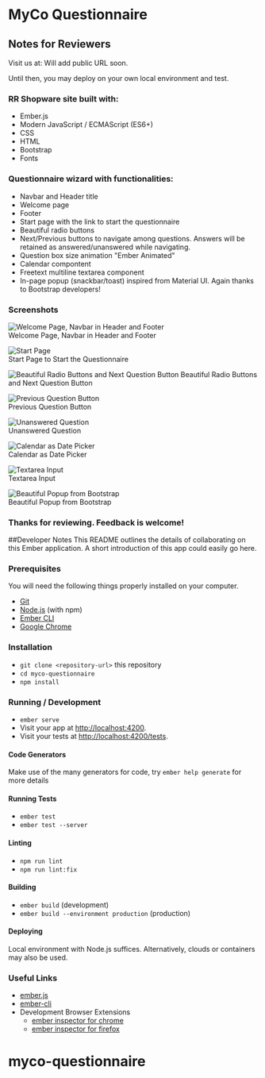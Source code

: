 # MyCo Questionnaire

## Notes for Reviewers
Visit us at:
Will add public URL soon.

Until then, you may deploy on your own local environment and test.


### RR Shopware site built with:
- Ember.js
- Modern JavaScript / ECMAScript (ES6+)
- CSS
- HTML
- Bootstrap
- Fonts

### Questionnaire wizard with functionalities:
- Navbar and Header title
- Welcome page
- Footer
- Start page with the link to start the questionnaire
- Beautiful radio buttons
- Next/Previous buttons to navigate among questions. Answers will be retained as answered/unanswered while navigating.
- Question box size animation "Ember Animated"
- Calendar compontent
- Freetext multiline textarea component
- In-page popup (snackbar/toast) inspired from Material UI. Again thanks to Bootstrap developers!

### Screenshots

![Welcome Page, Navbar in Header and Footer](assets/images/01-welcome-page.jpg)  
Welcome Page, Navbar in Header and Footer  



![Start Page](assets/images/02-start-page.jpg)  
Start Page to Start the Questionnaire  



![Beautiful Radio Buttons and Next Question Button](assets/images/03-radio-and-next-questions.jpg)
Beautiful Radio Buttons and Next Question Button  



![Previous Question Button](assets/images/04-previous-question.jpg)  
Previous Question Button  



![Unanswered Question](assets/images/05-unanswered.jpg)  
Unanswered Question  



![Calendar as Date Picker](assets/images/06-calendar.jpg)  
Calendar as Date Picker  



![Textarea Input](assets/images/07-textarea.jpg)  
Textarea Input  



![Beautiful Popup from Bootstrap](assets/images/08-beautiful-popup.jpg)  
Beautiful Popup from Bootstrap  



### Thanks for reviewing. Feedback is welcome!


##Developer Notes
This README outlines the details of collaborating on this Ember application.
A short introduction of this app could easily go here.

### Prerequisites

You will need the following things properly installed on your computer.

* [Git](https://git-scm.com/)
* [Node.js](https://nodejs.org/) (with npm)
* [Ember CLI](https://ember-cli.com/)
* [Google Chrome](https://google.com/chrome/)

### Installation

* `git clone <repository-url>` this repository
* `cd myco-questionnaire`
* `npm install`

### Running / Development

* `ember serve`
* Visit your app at [http://localhost:4200](http://localhost:4200).
* Visit your tests at [http://localhost:4200/tests](http://localhost:4200/tests).

#### Code Generators

Make use of the many generators for code, try `ember help generate` for more details

#### Running Tests

* `ember test`
* `ember test --server`

#### Linting

* `npm run lint`
* `npm run lint:fix`

#### Building

* `ember build` (development)
* `ember build --environment production` (production)

#### Deploying

Local environment with Node.js suffices. Alternatively, clouds or containers may also be used.

### Useful Links

* [ember.js](https://emberjs.com/)
* [ember-cli](https://ember-cli.com/)
* Development Browser Extensions
  * [ember inspector for chrome](https://chrome.google.com/webstore/detail/ember-inspector/bmdblncegkenkacieihfhpjfppoconhi)
  * [ember inspector for firefox](https://addons.mozilla.org/en-US/firefox/addon/ember-inspector/)
# myco-questionnaire
